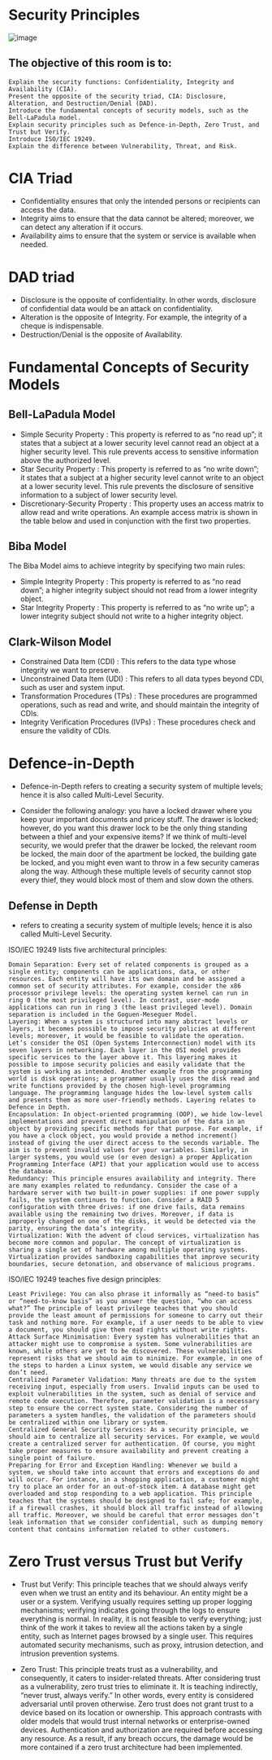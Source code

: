# Security Principles
![image](https://github.com/user-attachments/assets/9343db91-d404-4dfa-8f02-adf6b2d76afd)

## The objective of this room is to:

    Explain the security functions: Confidentiality, Integrity and Availability (CIA).
    Present the opposite of the security triad, CIA: Disclosure, Alteration, and Destruction/Denial (DAD).
    Introduce the fundamental concepts of security models, such as the Bell-LaPadula model.
    Explain security principles such as Defence-in-Depth, Zero Trust, and Trust but Verify.
    Introduce ISO/IEC 19249.
    Explain the difference between Vulnerability, Threat, and Risk.

# CIA Triad
- Confidentiality ensures that only the intended persons or recipients can access the data.
- Integrity aims to ensure that the data cannot be altered; moreover, we can detect any alteration if it occurs.
- Availability aims to ensure that the system or service is available when needed.

# DAD triad
- Disclosure is the opposite of confidentiality. In other words, disclosure of confidential data would be an attack on confidentiality.
- Alteration is the opposite of Integrity. For example, the integrity of a cheque is indispensable.
- Destruction/Denial is the opposite of Availability.

# Fundamental Concepts of Security Models
## Bell-LaPadula Model
- Simple Security Property : This property is referred to as “no read up”; it states that a subject at a lower security level cannot read an object at a higher security level. This rule prevents access to sensitive information above the authorized level.
- Star Security Property : This property is referred to as “no write down”; it states that a subject at a higher security level cannot write to an object at a lower security level. This rule prevents the disclosure of sensitive information to a subject of lower security level.
- Discretionary-Security Property : This property uses an access matrix to allow read and write operations. An example access matrix is shown in the table below and used in conjunction with the first two properties.

## Biba Model
The Biba Model aims to achieve integrity by specifying two main rules:

- Simple Integrity Property : This property is referred to as “no read down”; a higher integrity subject should not read from a lower integrity object.
- Star Integrity Property : This property is referred to as “no write up”; a lower integrity subject should not write to a higher integrity object.

## Clark-Wilson Model

- Constrained Data Item (CDI) : This refers to the data type whose integrity we want to preserve.
- Unconstrained Data Item (UDI) : This refers to all data types beyond CDI, such as user and system input.
- Transformation Procedures (TPs) : These procedures are programmed operations, such as read and write, and should maintain the integrity of CDIs.
- Integrity Verification Procedures (IVPs) : These procedures check and ensure the validity of CDIs.

# Defence-in-Depth
- Defence-in-Depth refers to creating a security system of multiple levels; hence it is also called Multi-Level Security.

- Consider the following analogy: you have a locked drawer where you keep your important documents and pricey stuff. The drawer is locked; however, do you want this drawer lock to be the only thing standing between a thief and your expensive items? If we think of multi-level security, we would prefer that the drawer be locked, the relevant room be locked, the main door of the apartment be locked, the building gate be locked, and you might even want to throw in a few security cameras along the way. Although these multiple levels of security cannot stop every thief, they would block most of them and slow down the others.

## Defense in Depth
 - refers to creating a security system of multiple levels; hence it is also called Multi-Level Security.

ISO/IEC 19249 lists five architectural principles:

    Domain Separation: Every set of related components is grouped as a single entity; components can be applications, data, or other resources. Each entity will have its own domain and be assigned a common set of security attributes. For example, consider the x86 processor privilege levels: the operating system kernel can run in ring 0 (the most privileged level). In contrast, user-mode applications can run in ring 3 (the least privileged level). Domain separation is included in the Goguen-Meseguer Model.
    Layering: When a system is structured into many abstract levels or layers, it becomes possible to impose security policies at different levels; moreover, it would be feasible to validate the operation. Let’s consider the OSI (Open Systems Interconnection) model with its seven layers in networking. Each layer in the OSI model provides specific services to the layer above it. This layering makes it possible to impose security policies and easily validate that the system is working as intended. Another example from the programming world is disk operations; a programmer usually uses the disk read and write functions provided by the chosen high-level programming language. The programming language hides the low-level system calls and presents them as more user-friendly methods. Layering relates to Defence in Depth.
    Encapsulation: In object-oriented programming (OOP), we hide low-level implementations and prevent direct manipulation of the data in an object by providing specific methods for that purpose. For example, if you have a clock object, you would provide a method increment() instead of giving the user direct access to the seconds variable. The aim is to prevent invalid values for your variables. Similarly, in larger systems, you would use (or even design) a proper Application Programming Interface (API) that your application would use to access the database.
    Redundancy: This principle ensures availability and integrity. There are many examples related to redundancy. Consider the case of a hardware server with two built-in power supplies: if one power supply fails, the system continues to function. Consider a RAID 5 configuration with three drives: if one drive fails, data remains available using the remaining two drives. Moreover, if data is improperly changed on one of the disks, it would be detected via the parity, ensuring the data’s integrity.
    Virtualization: With the advent of cloud services, virtualization has become more common and popular. The concept of virtualization is sharing a single set of hardware among multiple operating systems. Virtualization provides sandboxing capabilities that improve security boundaries, secure detonation, and observance of malicious programs.

ISO/IEC 19249 teaches five design principles:

    Least Privilege: You can also phrase it informally as “need-to basis” or “need-to-know basis” as you answer the question, “who can access what?” The principle of least privilege teaches that you should provide the least amount of permissions for someone to carry out their task and nothing more. For example, if a user needs to be able to view a document, you should give them read rights without write rights.
    Attack Surface Minimisation: Every system has vulnerabilities that an attacker might use to compromise a system. Some vulnerabilities are known, while others are yet to be discovered. These vulnerabilities represent risks that we should aim to minimize. For example, in one of the steps to harden a Linux system, we would disable any service we don’t need.
    Centralized Parameter Validation: Many threats are due to the system receiving input, especially from users. Invalid inputs can be used to exploit vulnerabilities in the system, such as denial of service and remote code execution. Therefore, parameter validation is a necessary step to ensure the correct system state. Considering the number of parameters a system handles, the validation of the parameters should be centralized within one library or system.
    Centralized General Security Services: As a security principle, we should aim to centralize all security services. For example, we would create a centralized server for authentication. Of course, you might take proper measures to ensure availability and prevent creating a single point of failure.
    Preparing for Error and Exception Handling: Whenever we build a system, we should take into account that errors and exceptions do and will occur. For instance, in a shopping application, a customer might try to place an order for an out-of-stock item. A database might get overloaded and stop responding to a web application. This principle teaches that the systems should be designed to fail safe; for example, if a firewall crashes, it should block all traffic instead of allowing all traffic. Moreover, we should be careful that error messages don’t leak information that we consider confidential, such as dumping memory content that contains information related to other customers.

# Zero Trust versus Trust but Verify
- Trust but Verify: This principle teaches that we should always verify even when we trust an entity and its behaviour. An entity might be a user or a system. Verifying usually requires setting up proper logging mechanisms; verifying indicates going through the logs to ensure everything is normal. In reality, it is not feasible to verify everything; just think of the work it takes to review all the actions taken by a single entity, such as Internet pages browsed by a single user. This requires automated security mechanisms, such as proxy, intrusion detection, and intrusion prevention systems.

- Zero Trust: This principle treats trust as a vulnerability, and consequently, it caters to insider-related threats. After considering trust as a vulnerability, zero trust tries to eliminate it. It is teaching indirectly, “never trust, always verify.” In other words, every entity is considered adversarial until proven otherwise. Zero trust does not grant trust to a device based on its location or ownership. This approach contrasts with older models that would trust internal networks or enterprise-owned devices. Authentication and authorization are required before accessing any resource. As a result, if any breach occurs, the damage would be more contained if a zero trust architecture had been implemented.


